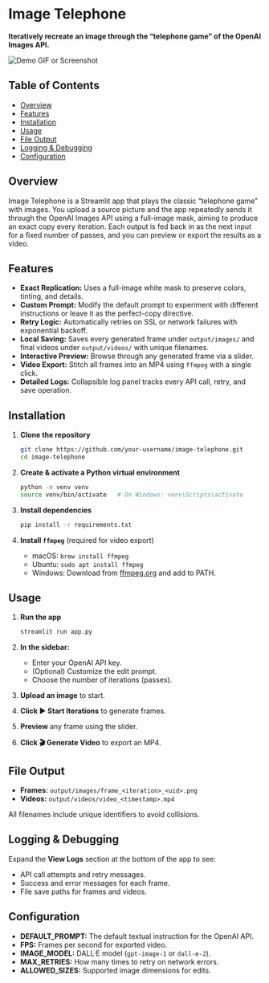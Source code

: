 # Image Telephone

**Iteratively recreate an image through the “telephone game” of the OpenAI Images API.**

![Demo GIF or Screenshot](path/to/screenshot.gif)

## Table of Contents

* [Overview](#overview)
* [Features](#features)
* [Installation](#installation)
* [Usage](#usage)
* [File Output](#file-output)
* [Logging & Debugging](#logging--debugging)
* [Configuration](#configuration)

## Overview

Image Telephone is a Streamlit app that plays the classic “telephone game” with images. You upload a source picture and the app repeatedly sends it through the OpenAI Images API using a full-image mask, aiming to produce an exact copy every iteration. Each output is fed back in as the next input for a fixed number of passes, and you can preview or export the results as a video.

## Features

* **Exact Replication:** Uses a full-image white mask to preserve colors, tinting, and details.
* **Custom Prompt:** Modify the default prompt to experiment with different instructions or leave it as the perfect-copy directive.
* **Retry Logic:** Automatically retries on SSL or network failures with exponential backoff.
* **Local Saving:** Saves every generated frame under `output/images/` and final videos under `output/videos/` with unique filenames.
* **Interactive Preview:** Browse through any generated frame via a slider.
* **Video Export:** Stitch all frames into an MP4 using `ffmpeg` with a single click.
* **Detailed Logs:** Collapsible log panel tracks every API call, retry, and save operation.

## Installation

1. **Clone the repository**

   ```bash
   git clone https://github.com/your-username/image-telephone.git
   cd image-telephone
   ```

2. **Create & activate a Python virtual environment**

   ```bash
   python -m venv venv
   source venv/bin/activate   # On Windows: venv\Scripts\activate
   ```

3. **Install dependencies**

   ```bash
   pip install -r requirements.txt
   ```

4. **Install `ffmpeg`** (required for video export)

   * macOS: `brew install ffmpeg`
   * Ubuntu: `sudo apt install ffmpeg`
   * Windows: Download from [ffmpeg.org](https://ffmpeg.org/) and add to PATH.

## Usage

1. **Run the app**

   ```bash
   streamlit run app.py
   ```
2. **In the sidebar:**

   * Enter your OpenAI API key.
   * (Optional) Customize the edit prompt.
   * Choose the number of iterations (passes).
3. **Upload an image** to start.
4. **Click ▶️ Start Iterations** to generate frames.
5. **Preview** any frame using the slider.
6. **Click 🎬 Generate Video** to export an MP4.

## File Output

* **Frames:** `output/images/frame_<iteration>_<uid>.png`
* **Videos:** `output/videos/video_<timestamp>.mp4`

All filenames include unique identifiers to avoid collisions.

## Logging & Debugging

Expand the **View Logs** section at the bottom of the app to see:

* API call attempts and retry messages.
* Success and error messages for each frame.
* File save paths for frames and videos.

## Configuration

* **DEFAULT\_PROMPT:** The default textual instruction for the OpenAI API.
* **FPS:** Frames per second for exported video.
* **IMAGE\_MODEL:** DALL·E model (`gpt-image-1` or `dall-e-2`).
* **MAX\_RETRIES:** How many times to retry on network errors.
* **ALLOWED\_SIZES:** Supported image dimensions for edits.
